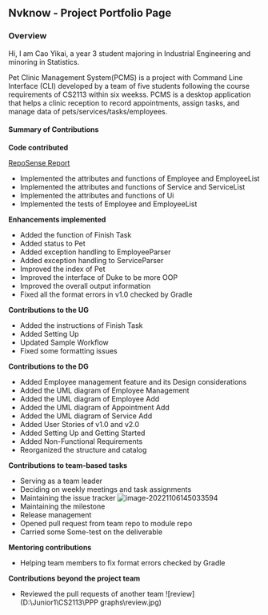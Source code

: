 ## Nvknow - Project Portfolio Page

### Overview

Hi, I am Cao Yikai, a year 3 student majoring in Industrial Engineering and minoring in Statistics.

Pet Clinic Management System(PCMS) is a project with Command Line Interface (CLI) developed by a team of five students following the course requirements of CS2113 within six weekss. PCMS is a desktop application that helps a clinic reception to record appointments, assign tasks, and manage data of pets/services/tasks/employees.

#### Summary of Contributions

**Code contributed**

[RepoSense Report](https://nus-cs2113-ay2223s1.github.io/tp-dashboard/?search=nvknow&sort=groupTitle&sortWithin=title&timeframe=commit&mergegroup=&groupSelect=groupByRepos&breakdown=true&checkedFileTypes=docs~functional-code~test-code~other&since=2022-09-16&tabOpen=true&tabType=authorship&tabAuthor=nvknow&tabRepo=AY2223S1-CS2113-F11-2%2Ftp%5Bmaster%5D&authorshipIsMergeGroup=false&authorshipFileTypes=docs~functional-code~test-code~other&authorshipIsBinaryFileTypeChecked=false&authorshipIsIgnoredFilesChecked=false)

- Implemented the attributes and functions of Employee and EmployeeList
- Implemented the attributes and functions of Service and ServiceList
- Implemented the attributes and functions of Ui
- Implemented the tests of Employee and EmployeeList

**Enhancements implemented**

- Added the function of Finish Task
- Added status to Pet
- Added exception handling to EmployeeParser
- Added exception handling to ServiceParser
- Improved the index of Pet
- Improved the interface of Duke to be more OOP
- Improved the overall output information
- Fixed all the format errors in v1.0 checked by Gradle

**Contributions to the UG**

- Added the instructions of Finish Task
- Added Setting Up
- Updated Sample Workflow
- Fixed some formatting issues

**Contributions to the DG**

- Added Employee management feature and its Design considerations
- Added the UML diagram of Employee Management
- Added the UML diagram of Employee Add
- Added the UML diagram of Appointment Add
- Added the UML diagram of Service Add
- Added User Stories of v1.0 and v2.0
- Added Setting Up and Getting Started
- Added Non-Functional Requirements
- Reorganized the structure and catalog

**Contributions to team-based tasks**

- Serving as a team leader
- Deciding on weekly meetings and task assignments
- Maintaining the issue tracker
  ![image-20221106145033594](C:\Users\13757\AppData\Roaming\Typora\typora-user-images\image-20221106145033594.png)
- Maintaining the milestone
- Release management
- Opened pull request from team repo to module repo
- Carried some Some-test on the deliverable

**Mentoring contributions**

- Helping team members to fix format errors checked by Gradle

**Contributions beyond the project team**

- Reviewed the pull requests of another team
  ![review](D:\Junior1\CS2113\PPP graphs\review.jpg)

  

